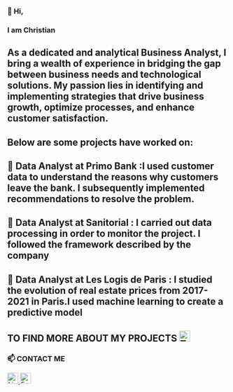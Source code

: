 ### 👋 Hi, 
### I am Christian

## As a dedicated and analytical Business Analyst, I bring a wealth of experience in bridging the gap between business needs and technological solutions. My passion lies in identifying and implementing strategies that drive business growth, optimize processes, and enhance customer satisfaction.

## Below are some projects have worked on:

## 🔭 Data Analyst at **Primo Bank** :I used customer data to understand the reasons why customers leave the bank. I subsequently implemented recommendations to resolve the problem.
## 🔭 Data Analyst at **Sanitorial** : I carried out data processing in order to monitor the project. I followed the framework described by the company
## 🔭 Data Analyst at **Les Logis de Paris** : I studied the evolution of real estate prices from 2017-2021 in Paris.I used machine learning to create a predictive model


## TO FIND MORE ABOUT MY PROJECTS <a href="https://public.tableau.com/app/profile/ro.cf/vizzes"><img src="https://img.icons8.com/ios-filled/50/000000/table.png" alt="Tableau Public" width="25" height="25"></a>


### 📫 CONTACT ME

<a href="https://www.linkedin.com/feed/">
    <img src="https://upload.wikimedia.org/wikipedia/commons/c/ca/LinkedIn_logo_initials.png" alt="LinkedIn" width="25" height="25">
</a>
<a href="mailto:coefrobert@yahoo.fr">
    <img src="https://img.icons8.com/ios-filled/50/000000/email.png" alt="Email" width="25" height="25">
</a>
